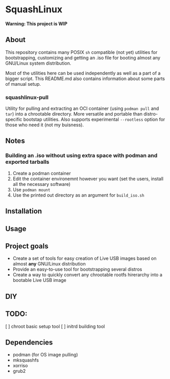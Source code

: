 # SquashLinux

**Warning: This project is WIP**

## About
This repository contains many POSIX `sh` compatible (not yet) utilities for bootstrapping, customizing and getting an .iso file for booting almost any GNU/Linux system distribution.

Most of the utilities here can be used independently as well as a part of a bigger script. This README.md also contains information about some parts of manual setup.

### squashlinux-pull
Utility for pulling and extracting an OCI container (using `podman pull` and `tar`) into a chrootable directory. More versatile and portable than distro-specific bootstap utilities. Also supports experimental `--rootless` option for those who need it (not my buisness).

## Notes
### Building an .iso without using extra space with podman and exported tarballs
1. Create a podman container
2. Edit the container environemnt however you want (set the users, install all the necessary software)
3. Use `podman mount`
4. Use the printed out directory as an argument for `build_iso.sh`


## Installation

## Usage

## Project goals
+ Create a set of tools for easy creation of Live USB images based on almost **any** GNU/Linux distribution
+ Provide an easy-to-use tool for bootstrapping several distros
+ Create a way to quickly convert any chrootable rootfs hirerarchy into a bootable Live USB image

## DIY
<!-- (info about squashlinux-pull, but manual) -->

## TODO:
[ ] chroot basic setup tool
[ ] initrd building tool

## Dependencies
+ podman (for OS image pulling)
+ mksquashfs
+ xorriso
+ grub2
